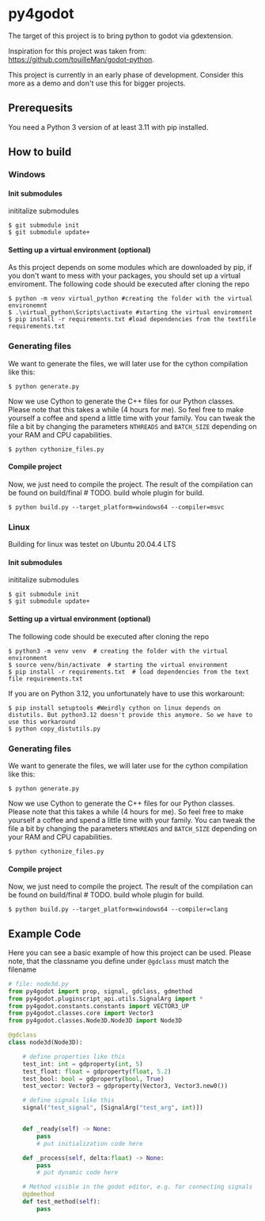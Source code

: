 # py4godot
The target of this project is to bring python to godot via gdextension.

Inspiration for this project was taken from: https://github.com/touilleMan/godot-python.

This project is currently in an early phase of development. Consider this more as a demo and don't use this for bigger projects.
## Prerequesits
You need a Python 3 version of at least 3.11 with pip installed.

## How to build

### Windows

#### Init submodules
inititalize submodules
```console
$ git submodule init
$ git submodule update+
```
#### Setting up a virtual environment (optional)
As this project depends on some modules which are downloaded by pip, if you don't want to mess with your packages, you should set up a virtual enviroment.
The following code should be executed after cloning the repo
```console
$ python -m venv virtual_python #creating the folder with the virtual environemnt
$ .\virtual_python\Scripts\activate #starting the virtual enviromnent 
$ pip install -r requirements.txt #load dependencies from the textfile requirements.txt

```
### Generating files
We want to generate the files, we will later use for the cython compilation like this:
```console
$ python generate.py
```

Now we use Cython to generate the C++ files for our Python classes. 
Please note that this takes a while (4 hours for me). So feel free to make yourself a coffee and spend a little time with your family.
You can tweak the file a bit by changing the parameters `NTHREADS` and `BATCH_SIZE`
depending on your RAM and CPU capabilities.
```console
$ python cythonize_files.py
```

#### Compile project
Now, we just need to compile the project. The result of the compilation can be found on build/final # TODO. build whole plugin for build.
```console
$ python build.py --target_platform=windows64 --compiler=msvc 
```

### Linux
Building for linux was testet on Ubuntu 20.04.4 LTS
#### Init submodules
inititalize submodules
```console
$ git submodule init
$ git submodule update+
```
#### Setting up a virtual environment (optional)
The following code should be executed after cloning the repo
```console
$ python3 -m venv venv  # creating the folder with the virtual environment
$ source venv/bin/activate  # starting the virtual environment
$ pip install -r requirements.txt  # load dependencies from the text file requirements.txt
```
If you are on Python 3.12, you unfortunately have to use this workarount:
```console
$ pip install setuptools #Weirdly cython on linux depends on distutils. But python3.12 doesn't provide this anymore. So we have to use this workaround
$ python copy_distutils.py
```
### Generating files
We want to generate the files, we will later use for the cython compilation like this:
```console
$ python generate.py
```

Now we use Cython to generate the C++ files for our Python classes. 
Please note that this takes a while (4 hours for me). So feel free to make yourself a coffee and spend a little time with your family.
You can tweak the file a bit by changing the parameters `NTHREADS` and `BATCH_SIZE`
depending on your RAM and CPU capabilities.
```console
$ python cythonize_files.py
```

#### Compile project
Now, we just need to compile the project. The result of the compilation can be found on build/final # TODO. build whole plugin for build.
```console
$ python build.py --target_platform=windows64 --compiler=clang 
```
## Example Code
Here you can see a basic example of how this project can be used. 
Please note, that the classname you define under `@gdclass` must match the filename
```python 
# file: node3d.py
from py4godot import prop, signal, gdclass, gdmethod
from py4godot.pluginscript_api.utils.SignalArg import *
from py4godot.constants.constants import VECTOR3_UP
from py4godot.classes.core import Vector3
from py4godot.classes.Node3D.Node3D import Node3D

@gdclass
class node3d(Node3D):

	# define properties like this
	test_int: int = gdproperty(int, 5)
	test_float: float = gdproperty(float, 5.2)
	test_bool: bool = gdproperty(bool, True)
	test_vector: Vector3 = gdproperty(Vector3, Vector3.new0())

	# define signals like this
	signal("test_signal", [SignalArg("test_arg", int)])


	def _ready(self) -> None:
		pass
		# put initialization code here

	def _process(self, delta:float) -> None:
		pass
		# put dynamic code here

	# Method visible in the godot editor, e.g. for connecting signals
	@gdmethod
	def test_method(self):
		pass
```


